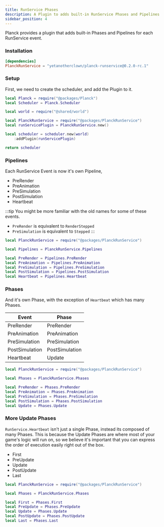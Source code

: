 ```yaml
---
title: RunService Phases
description: A Plugin to adds built-in RunService Phases and Pipelines
sidebar_position: 4
---
```


Planck provides a plugin that adds built-in Phases and Pipelines for each
RunService event.

### Installation

```toml title="wally.toml"
[dependencies]
PlanckRunService = "yetanotherclown/planck-runservice@0.2.0-rc.1"
```

### Setup

First, we need to create the scheduler, and add the Plugin to it.

```lua title="src/shared/scheduler.luau"
local Planck = require("@packages/Planck")
local Scheduler = Planck.Scheduler

local world = require("@shared/world")

local PlanckRunService = require("@packages/PlanckRunService")
local runServicePlugin = PlanckRunService.new()

local scheduler = scheduler.new(world)
    :addPlugin(runServicePlugin)

return scheduler
```

### Pipelines

Each RunService Event is now it's own Pipeline,

- PreRender
- PreAnimation
- PreSimulation
- PostSimulation
- Heartbeat

:::tip
You might be more familiar with the old names for some of these events.

- `PreRender` is equivalent to `RenderStepped`
- `PreSimulation` is equivalent to `Stepped`
:::

```lua
local PlanckRunService = require("@packages/PlanckRunService")

local Pipelines = PlanckRunService.Pipelines

local PreRender = Pipelines.PreRender
local PreAnimation = Pipelines.PreAnimation
local PreSimulation = Pipelines.PreSimulation
local PostSimulation = Pipelines.PostSimulation
local Heartbeat = Pipelines.Heartbeat
```

### Phases

And it's own Phase, with the exception of `Heartbeat` which has many Phases.

| Event          | Phase          |
| -------------- | -------------- |
| PreRender      | PreRender      |
| PreAnimation   | PreAnimation   |
| PreSimulation  | PreSimulation  |
| PostSimulation | PostSimulation |
| Heartbeat      | Update         |

```lua
local PlanckRunService = require("@packages/PlanckRunService")

local Phases = PlanckRunService.Phases

local PreRender = Phases.PreRender
local PreAnimation = Phases.PreAnimation
local PreSimulation = Phases.PreSimulation
local PostSimulation = Phases.PostSimulation
local Update = Phases.Update
```

### More Update Phases

`RunService.Heartbeat` isn't just a single Phase, instead its composed of
many Phases. This is because the Update Phases are where most of your
game's logic will run on, so we believe it's important that you can
express the order of execution easily right out of the box.

- First
- PreUpdate
- Update
- PostUpdate
- Last

```lua
local PlanckRunService = require("@packages/PlanckRunService")

local Phases = PlanckRunService.Phases

local First = Phases.First
local PreUpdate = Phases.PreUpdate
local Update = Phases.Update
local PostUpdate = Phases.PostUpdate
local Last = Phases.Last
```